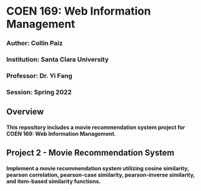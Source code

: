 # COEN 169: Web Information Management

### Author: Collin Paiz

### Institution: Santa Clara University

### Professor: Dr. Yi Fang

### Session: Spring 2022

## Overview

#### This repository includes a movie recommendation system project for COEN 169: Web Information Management.

## Project 2 - Movie Recommendation System

#### Implement a movie recommendation system utilizing cosine similarity, pearson correlation, pearson-case similarity, pearson-inverse similarity, and item-based similarity functions.
